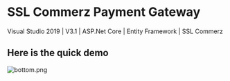 # SSL Commerz Payment Gateway
Visual Studio 2019 | V3.1 | ASP.Net Core | Entity Framework | SSL Commerz

Here is the quick demo
----------------------
![bottom.png](https://github.com/mehedihasan9339/SSLCommerzPaymentGateway/blob/master/SSLCommerzSandboxProject.gif?raw=true)
